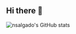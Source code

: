 ## Hi there 👋
![nsalgado's GitHub stats](https://github-readme-stats.vercel.app/api?username=nsalgado2000&show_icons=true&theme=transparent)
